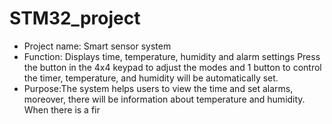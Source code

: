 # STM32_project
- Project name: Smart sensor system
- Function:
Displays time, temperature, humidity and alarm settings
Press the button in the 4x4 keypad to adjust the modes and 1 button to control the
timer, temperature, and humidity will be automatically set.
- Purpose:The system helps users to view the time and set alarms, moreover, there will
be information about temperature and humidity. When there is a fir
